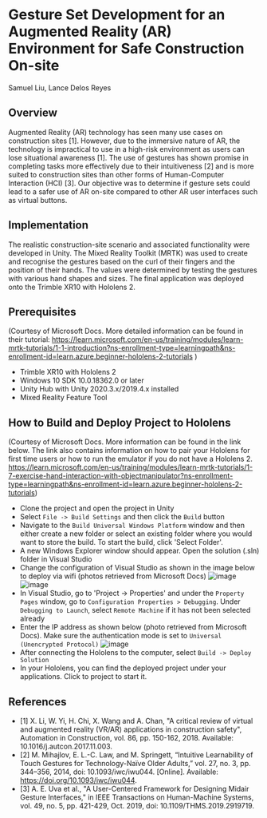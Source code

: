 # Gesture Set Development for an Augmented Reality (AR) Environment for Safe Construction On-site
Samuel Liu, Lance Delos Reyes

## Overview
Augmented Reality (AR) technology has seen many use cases on construction sites [1]. However, due to the immersive nature of AR, the technology is impractical to use in a high-risk environment as users can lose situational awareness [1]. The use of gestures has shown promise in completing tasks more effectively due to their intuitiveness [2] and is more suited to construction sites than other forms of Human-Computer Interaction (HCI) [3]. Our objective was to determine if gesture sets could lead to a safer use of AR on-site compared to other AR user interfaces such as virtual buttons. 

## Implementation
The realistic construction-site scenario and associated functionality were developed in Unity. The Mixed Reality Toolkit (MRTK) was used to create and recognise the gestures based on the curl of their fingers and the position of their hands. The values were determined by testing the gestures with various hand shapes and sizes. The final application was deployed onto the Trimble XR10 with Hololens 2. 

## Prerequisites
(Courtesy of Microsoft Docs. More detailed information can be found in their tutorial: https://learn.microsoft.com/en-us/training/modules/learn-mrtk-tutorials/1-1-introduction?ns-enrollment-type=learningpath&ns-enrollment-id=learn.azure.beginner-hololens-2-tutorials )

- Trimble XR10 with Hololens 2 
- Windows 10 SDK 10.0.18362.0 or later
- Unity Hub with Unity 2020.3.x/2019.4.x installed
- Mixed Reality Feature Tool

## How to Build and Deploy Project to Hololens
(Courtesy of Microsoft Docs. More information can be found in the link below. The link also contains information on how to pair your Hololens for first time users or how to run the emulator if you do not have a Hololens 2.
https://learn.microsoft.com/en-us/training/modules/learn-mrtk-tutorials/1-7-exercise-hand-interaction-with-objectmanipulator?ns-enrollment-type=learningpath&ns-enrollment-id=learn.azure.beginner-hololens-2-tutorials)

- Clone the project and open the project in Unity
- Select `File -> Build Settings` and then click the `Build` button
- Navigate to the `Build Universal Windows Platform` window and then either create a new folder or select an existing folder where you would want to store the build. To start the build, click 'Select Folder'.
- A new Windows Explorer window should appear. Open the solution (.sln) folder in Visual Studio
- Change the configuration of Visual Studio as shown in the image below to deploy via wifi (photos retrieved from Microsoft Docs)
![image](https://user-images.githubusercontent.com/58032488/195483321-826119a6-ebd4-410c-bf1a-9bff1e52cb92.png)
![image](https://user-images.githubusercontent.com/58032488/195483513-a569d523-2105-4b54-a5db-533cad276ac8.png)
- In Visual Studio, go to 'Project -> Properties' and under the `Property Pages` window, go to `Configuration Properties > Debugging`. Under `Debugging to Launch`, select `Remote Machine` if it has not been selected already
- Enter the IP address as shown below (photo retrieved from Microsoft Docs). Make sure the authentication mode is set to `Universal (Unencrypted Protocol)`
![image](https://user-images.githubusercontent.com/58032488/195484075-e02083e1-3bd4-4998-94a8-c4a34ba050b1.png)
- After connecting the Hololens to the computer, select `Build -> Deploy Solution`
- In your Hololens, you can find the deployed project under your applications. Click to project to start it. 


## References
- [1] X. Li, W. Yi, H. Chi, X. Wang and A. Chan, "A critical review of virtual and augmented reality (VR/AR) applications in construction safety", Automation in Construction, vol. 86, pp. 150-162, 2018. Available: 10.1016/j.autcon.2017.11.003.
- [2] M. Mihajlov, E. L.-C. Law, and M. Springett, “Intuitive Learnability of Touch Gestures for Technology-Naïve Older Adults,” vol. 27, no. 3, pp. 344–356, 2014, doi: 10.1093/iwc/iwu044. [Online]. Available: https://doi.org/10.1093/iwc/iwu044.
- [3] A. E. Uva et al., "A User-Centered Framework for Designing Midair Gesture Interfaces," in IEEE Transactions on
Human-Machine Systems, vol. 49, no. 5, pp. 421-429, Oct. 2019, doi: 10.1109/THMS.2019.2919719.

